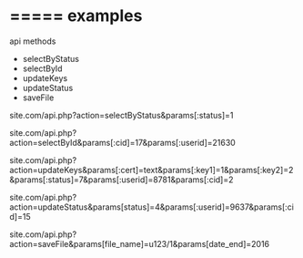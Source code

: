 =====
examples
=====

api methods

 - selectByStatus
 - selectById
 - updateKeys
 - updateStatus
 - saveFile

site.com/api.php?action=selectByStatus&params[:status]=1

site.com/api.php?action=selectById&params[:cid]=17&params[:userid]=21630

site.com/api.php?action=updateKeys&params[:cert]=text&params[:key1]=1&params[:key2]=2&params[:status]=7&params[:userid]=8781&params[:cid]=2

site.com/api.php?action=updateStatus&params[status]=4&params[:userid]=9637&params[:cid]=15

site.com/api.php?action=saveFile&params[file_name]=u123/1&params[date_end]=2016

